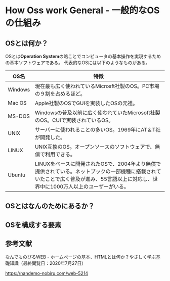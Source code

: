 # How Oss work General - 一般的なOSの仕組み
## OSとは何か？
OSとは**Operation System**の略ことでコンピュータの基本操作を実現するための基本ソフトウェアである。
代表的なOSには以下のようなものがある。

|OS名|特徴|
|--|--|
|Windows|現在最も広く使われているMicrosft社製のOS。PC市場の９割を占めるほど。|
|Mac OS|Apple社製のOSでGUIを実装したOSの元祖。|
|MS-DOS|Windowsの普及以前に広く使われていたMicrosoft社製のOS。CUIで実装されているOS。|
|UNIX|サーバーに使われることの多いOS。1969年にAT＆T社が開発した。|
|LINUX|UNIX互換のOS。オープンソースのソフトウェアで、無償で利用できる。|
|Ubuntu|LINUXをベースに開発されたOSで、2004年より無償で提供されている。ネットブックの一部機種に搭載されていたことで広く普及が進み、55言語以上に対応し、世界中に1000万人以上のユーザーがいる。|

## OSとはなんのためにあるか？
## OSを構成する要素


## 参考文献
なんでものびるWEB - ホームページの基本、HTMLとは何か？やさしく学ぶ基礎知識（最終閲覧日：2020年7月27日）

https://nandemo-nobiru.com/web-5214
